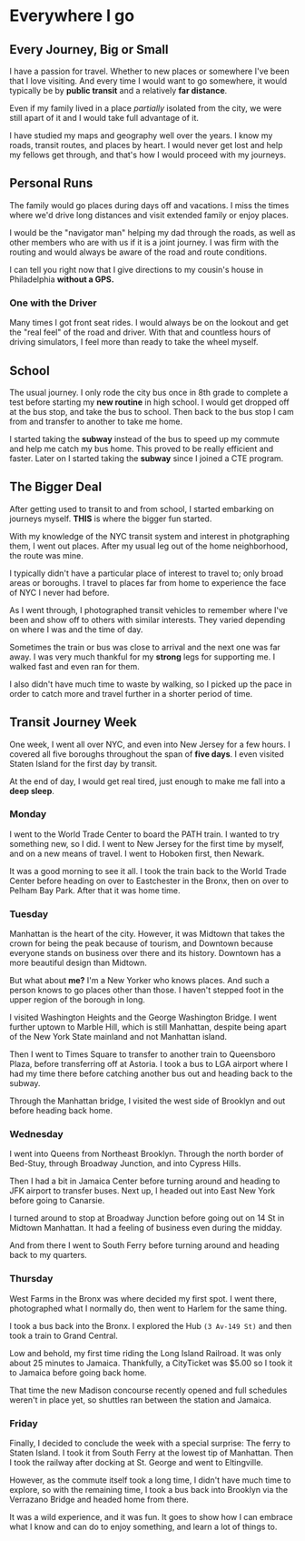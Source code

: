 # Everywhere I go 
## Every Journey, Big or Small
I have a passion for travel. Whether to new places or somewhere I've been that I love visiting. And every time I would want to go somewhere, it would typically be by **public transit** and a relatively **far distance**. 

Even if my family lived in a place *partially* isolated from the city, we were still apart of it and I would take full advantage of it.

I have studied my maps and geography well over the years. I know my roads, transit routes, and places by heart. I would never get lost and help my fellows get through, and that's how I would proceed with my journeys.

## Personal Runs
The family would go places during days off and vacations. I miss the times where we'd drive long distances and visit extended family or enjoy places. 

I would be the "navigator man" helping my dad through the roads, as well as other members who are with us if it is a joint journey. I was firm with the routing and would always be aware of the road and route conditions.

I can tell you right now that I give directions to my cousin's house in Philadelphia **without a GPS.**

### One with the Driver
Many times I got front seat rides. I would always be on the lookout and get the "real feel" of the road and driver. With that and countless hours of driving simulators, I feel more than ready to take the wheel myself.

## School
The usual journey. I only rode the city bus once in 8th grade to complete a test before starting my **new routine** in high school. I would get dropped off at the bus stop, and take the bus to school. Then back to the bus stop I cam from and transfer to another to take me home. 

I started taking the **subway** instead of the bus to speed up my commute and help me catch my bus home. This proved to be really efficient and faster. Later on I started taking the **subway** since I joined a CTE program.

## The Bigger Deal
After getting used to transit to and from school, I started embarking on journeys myself. **THIS** is where the bigger fun started. 

With my knowledge of the NYC transit system and interest in photgraphing them, I went out places. After my usual leg out of the home neighborhood, the route was mine.

I typically didn't have a particular place of interest to travel to; only broad areas or boroughs. I travel to places far from home to experience the face of NYC I never had before.

As I went through, I photographed transit vehicles to remember where I've been and show off to others with similar interests. They varied depending on where I was and the time of day.

Sometimes the train or bus was close to arrival and the next one was far away. I was very much thankful for my **strong** legs for supporting me. I walked fast and even ran for them. 

I also didn't have much time to waste by walking, so I picked up the pace in order to catch more and travel further in a shorter period of time.

## Transit Journey Week
One week, I went all over NYC, and even into New Jersey for a few hours. I covered all five boroughs throughout the span of **five days**. I even visited Staten Island for the first day by transit.

At the end of day, I would get real tired, just enough to make me fall into a **deep sleep**.

### Monday
I went to the World Trade Center to board the PATH train. I wanted to try something new, so I did. I went to New Jersey for the first time by myself, and on a new means of travel. I went to Hoboken first, then Newark.

It was a good morning to see it all. I took the train back to the World Trade Center before heading on over to Eastchester in the Bronx, then on over to Pelham Bay Park. After that it was home time.

### Tuesday
Manhattan is the heart of the city. However, it was Midtown that takes the crown for being the peak because of tourism, and Downtown because everyone stands on business over there and its history. Downtown has a more beautiful design than Midtown.

But what about **me?** I'm a New Yorker who knows places. And such a person knows to go places other than those. I haven't stepped foot in the upper region of the borough in long.

I visited Washington Heights and the George Washington Bridge. I went further uptown to Marble Hill, which is still Manhattan, despite being apart of the New York State mainland and not Manhattan island.

Then I went to Times Square to transfer to another train to Queensboro Plaza, before transferring off at Astoria. I took a bus to LGA airport where I had my time there before catching another bus out and heading back to the subway.

Through the Manhattan bridge, I visited the west side of Brooklyn and out before heading back home.

### Wednesday
I went into Queens from Northeast Brooklyn. Through the north border of Bed-Stuy, through Broadway Junction, and into Cypress Hills.

Then I had a bit in Jamaica Center before turning around and heading to JFK airport to transfer buses. Next up, I headed out into East New York before going to Canarsie. 

I turned around to stop at Broadway Junction before going out on 14 St in Midtown Manhattan. It had a feeling of business even during the midday.

And from there I went to South Ferry before turning around and heading back to my quarters.

### Thursday
West Farms in the Bronx was where decided my first spot. I went there, photographed what I normally do, then went to Harlem for the same thing.

I took a bus back into the Bronx. I explored the Hub `(3 Av-149 St)` and then took a train to Grand Central.

Low and behold, my first time riding the Long Island Railroad. It was only about 25 minutes to Jamaica. Thankfully, a CityTicket was $5.00 so I took it to Jamaica before going back home.

That time the new Madison concourse recently opened and full schedules weren't in place yet, so shuttles ran between the station and Jamaica.

### Friday
Finally, I decided to conclude the week with a special surprise: The ferry to Staten Island. I took it from South Ferry at the lowest tip of Manhattan. Then I took the railway after docking at St. George and went to Eltingville.

However, as the commute itself took a long time, I didn't have much time to explore, so with the remaining time, I took a bus back into Brooklyn via the Verrazano Bridge and headed home from there.

It was a wild experience, and it was fun. It goes to show how I can embrace what I know and can do to enjoy something, and learn a lot of things to.
